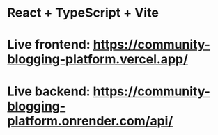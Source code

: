 # React + TypeScript + Vite
# Live frontend: https://community-blogging-platform.vercel.app/
# Live backend: https://community-blogging-platform.onrender.com/api/